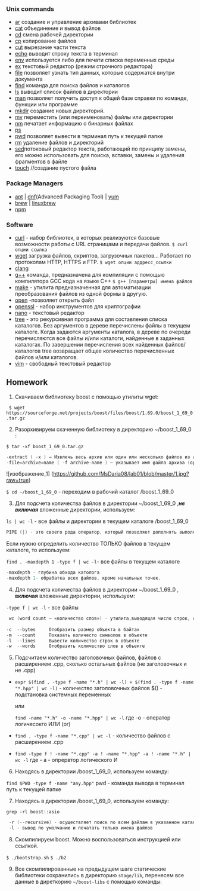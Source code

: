 
### Unix commands

- [ar](https://en.wikipedia.org/wiki/Ar_(Unix)) cоздание и управление архивами библиотек
- [cat](https://en.wikipedia.org/wiki/Cat_(Unix)) объединение и вывод файлов 
- [cd](https://en.wikipedia.org/wiki/Cd_(command)) смена рабочей директории 
- [cp](https://en.wikipedia.org/wiki/Cp_(Unix)) копирование файлов
- [cut](https://en.wikipedia.org/wiki/Cut_(Unix)) вырезание части текста
- [echo](https://en.wikipedia.org/wiki/Echo_(command)) выводит строку текста в терминал
- [env](https://en.wikipedia.org/wiki/Env_(shell)) используется либо для печати списка переменных среды
- [ex](https://en.wikipedia.org/wiki/Ex_(editor)) текстовый редактор (режим строчного редактора)
- [file](https://en.wikipedia.org/wiki/File_(command)) позволяет узнать тип данных, которые содержатся внутри документа
- [find](https://en.wikipedia.org/wiki/Find) команда для поиска файлов и каталогов
- [ls](https://en.wikipedia.org/wiki/Ls) выводит список файлов в директории 
- [man](https://en.wikipedia.org/wiki/Man_page) позволяет получить доступ к общей базе справки по команде, функции или программе
- [mkdir](https://en.wikipedia.org/wiki/Mkdir) cоздание новых директорий.
- [mv](https://en.wikipedia.org/wiki/Mv) переместить (или переименовать) файлы или директории
- [nm](https://en.wikipedia.org/wiki/Nm_(Unix)) печатает информацию о бинарных файлах
- [ps](https://en.wikipedia.org/wiki/Ps_(Unix))
- [pwd](https://en.wikipedia.org/wiki/Pwd) позволяет вывести в терминал путь к текущей папке
- [rm](https://en.wikipedia.org/wiki/Rm_(Unix)) удаление файлов и директорий
- [sed](https://en.wikipedia.org/wiki/Sed)потоковый редактор текста, работающий по принципу замены, его можно использовать для поиска, вставки, замены и удаления фрагментов в файле
- [touch](https://en.wikipedia.org/wiki/Touch_(Unix)) //создание пустого файла

### Package Managers

- [apt](http://help.ubuntu.ru/wiki/apt) | [dnf](https://en.wikipedia.org/wiki/DNF_(software))(Advanced Packaging Tool) | [yum](https://fedoraproject.org/wiki/Yum/ru)
- [brew](https://brew.sh) | [linuxbrew](http://linuxbrew.sh)
- [npm](https://docs.npmjs.com)

### Software

- [curl](https://www.gitbook.com/book/bagder/everything-curl/details) - набор библиотек, в которых реализуются базовые возможности работы с URL страницами и передачи файлов. `$ curl опции ссылка`
- [wget](https://www.gnu.org/software/wget/manual/wget.pdf) загрузка файлов, скриптов, загрузочных пакетов... Работает по протоколам HTTP, HTTPS и FTP. `$ wget опции аддресс_ссылки`
- [clang](https://clang.llvm.org)
- [g++](https://gcc.gnu.org/onlinedocs/gcc-4.0.2/gcc/G_002b_002b-and-GCC.html) команда, предназначена для компиляции с помощью компилятора GCC кода на языке C++ `$ g++ [параметры] имена файлов`
- [make](https://en.wikipedia.org/wiki/Make_(software)) - утилита предназначенная для автоматизации преобразования файлов из одной формы в другую.
- [open](https://developer.apple.com/legacy/library/documentation/Darwin/Reference/ManPages/man1/open.1.html) -позволяет открыть файл
- [openssl](https://www.openssl.org) - набор инструментов для криптографии
- [nano](https://www.nano-editor.org) - текстовый редактор
- [tree](https://linux.die.net/man/1/tree) - это рекурсивная программа для составления списка каталогов. Без аргументов в дереве перечислены файлы в текущем каталоге. Когда задаются аргументы каталога, в дереве по очереди перечисляются все файлы и/или каталоги, найденные в заданных каталогах. По завершении перечисления всех найденных файлов/каталогов tree возвращает общее количество перечисленных файлов и/или каталогов.
- [vim](http://www.vim.org) - свободный текстовый редактор


 ## Homework
1. Скачиваем библиотеку boost с помощью утилиты wget:
 
  ` $ wget https://sourceforge.net/projects/boost/files/boost/1.69.0/boost_1_69_0.tar.gz` 
  
  
2. Разорхивируем скаченную библиотеку в директорию ~/boost_1_69_0 :
    
  `$ tar -xf boost_1_69_0.tar.gz`
  ```cpp
  -extract ( -x ) — Извлечь весь архив или один или несколько файлов из архива (operation)
  -file=archive=name ( -f archive-name ) — указывает имя файла архива (option)
  ```
   
  ![изображение_1] (https://github.com/MsDaria08/lab01/blob/master/1.jpg?raw=true)
   
  `$ cd ~/boost_1_69_0` - переходим в рабочий каталог /boost_1_69_0
  
  
3.  Для подсчета количества  файлов в директории ~/boost_1_69_0 ,***не включая*** вложенные директории, используем:

`ls | wc -l`  - все файлы и директории в текущем каталоге /boost_1_69_0

```cpp
PIPE (|) - это своего рода оператор, который позволяет дополнять выполение разных команд.
```

Если нужно определить количество ТОЛЬКО файлов в текущем каталоге, то используем:

`find . -maxdepth 1 -type f | wc -l`- все файлы в текущем каталоге
  ```cpp
  -maxdepth - глубина обхода католога
  -maxdepth 1- обрабатка всех файлов, кроме начальных точек.
  ````

4. Для подсчета количества файлов в директории ~/boost_1_69_0 , ****включая**** вложенные директории, используем:

  `-type f | wc -l` - все файлы 
  
 ```cpp
  wc (word count — «количество слов») - утилита,выводящая число строк, слов и байт для каждого указанного файла
  
-c 	--bytes 	Отобразить размер объекта в байтах
-m 	--count 	Показать количесто символов в объекте
-l 	--lines 	Вывести количество строк в объекте
-w 	--words 	Отобразить количество слов в объекте
 ```
  
5. Подсчитаем количество заголовочных файлов, файлов с расширением .cpp, сколько остальных файлов (не заголовочных и не .cpp)
 
 + `expr $(find . -type f -name "*.h" | wc -l) + $(find . -type f -name "*.hpp" | wc -l)`  - количество заголовочных файлов
              $() - подстановка системных переменных
    
   или 
   
   `find -name "*.h" -o -name "*.hpp" | wc -l` 
                  где -o - оператор логичесокго ИЛИ (or)
              
 + `find . -type f -name "*.cpp" | wc -l` - количество файлов с расширением .cpp
 
 + `find -type f ! -name "*.cpp" -a ! -name "*.hpp" -a ! -name "*.h" | wc -l` 
                  где - а - опрервтор логического И
 
 6. Находясь в директории /boost_1_69_0, используем команду:
 
 `find $PWD -type f -name "any.hpp"`
      pwd - команда вывода в терминал путь к текущей папке
 
 
 7. Находясь в директории /boost_1_69_0, используем команду:
 
 `grep -rl boost::asio`
 ```cpp
  -r (--recursive) - осуществляет поиск по всем файлам в указанном каталоге
  -l - вывод по умолчанию и печатать только имена файлов
  ```
  
 8. Скомпилируем boost. Можно воспользоваться инструкцией или ссылкой.
 
 `$ ./bootstrap.sh`
 `$ ./b2`


9. Все скомпилированные на предыдущем шаге статические библиотеки сохранились в директорию `stage/lib`, перенесем все данные в диреткорию `~/boost-libs` с помощью команды: 


 
                      
  
  
  
